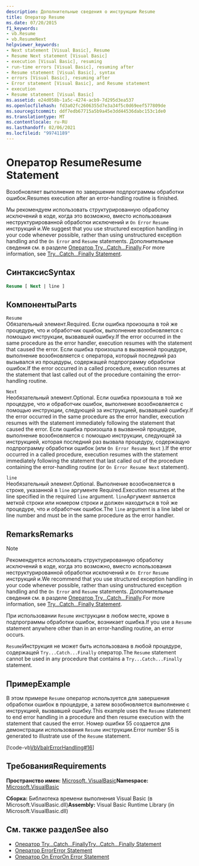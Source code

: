 ```yaml
---
description: Дополнительные сведения о инструкции Resume
title: Оператор Resume
ms.date: 07/20/2015
f1_keywords:
- vb.Resume
- vb.ResumeNext
helpviewer_keywords:
- Next statement [Visual Basic], Resume
- Resume Next statement [Visual Basic]
- execution [Visual Basic], resuming
- run-time errors [Visual Basic], resuming after
- Resume statement [Visual Basic], syntax
- errors [Visual Basic], resuming after
- Error statement [Visual Basic], and Resume statement
- execution
- Resume statement [Visual Basic]
ms.assetid: e24d058b-1a5c-4274-acb9-7d295d3ea537
ms.openlocfilehash: fd3a02fc2606355d7e3a34f5c0d69eef577809de
ms.sourcegitcommit: ddf7edb67715a5b9a45e3dd44536dabc153c1de0
ms.translationtype: MT
ms.contentlocale: ru-RU
ms.lasthandoff: 02/06/2021
ms.locfileid: "99741189"
---
```

# <a name="resume-statement"></a><span data-ttu-id="08632-103">Оператор Resume</span><span class="sxs-lookup"><span data-stu-id="08632-103">Resume Statement</span></span>

<span data-ttu-id="08632-104">Возобновляет выполнение по завершении подпрограммы обработки ошибок.</span><span class="sxs-lookup"><span data-stu-id="08632-104">Resumes execution after an error-handling routine is finished.</span></span>  
  
 <span data-ttu-id="08632-105">Мы рекомендуем использовать структурированную обработку исключений в коде, когда это возможно, вместо использования неструктурированной обработки исключений и `On Error` `Resume` инструкций и.</span><span class="sxs-lookup"><span data-stu-id="08632-105">We suggest that you use structured exception handling in your code whenever possible, rather than using unstructured exception handling and the `On Error` and `Resume` statements.</span></span> <span data-ttu-id="08632-106">Дополнительные сведения см. в разделе [Оператор Try...Catch...Finally](try-catch-finally-statement.md).</span><span class="sxs-lookup"><span data-stu-id="08632-106">For more information, see [Try...Catch...Finally Statement](try-catch-finally-statement.md).</span></span>  
  
## <a name="syntax"></a><span data-ttu-id="08632-107">Синтаксис</span><span class="sxs-lookup"><span data-stu-id="08632-107">Syntax</span></span>  
  
```vb  
Resume [ Next | line ]  
```  
  
## <a name="parts"></a><span data-ttu-id="08632-108">Компоненты</span><span class="sxs-lookup"><span data-stu-id="08632-108">Parts</span></span>  

 `Resume`  
 <span data-ttu-id="08632-109">Обязательный элемент.</span><span class="sxs-lookup"><span data-stu-id="08632-109">Required.</span></span> <span data-ttu-id="08632-110">Если ошибка произошла в той же процедуре, что и обработчик ошибок, выполнение возобновляется с помощью инструкции, вызвавшей ошибку.</span><span class="sxs-lookup"><span data-stu-id="08632-110">If the error occurred in the same procedure as the error handler, execution resumes with the statement that caused the error.</span></span> <span data-ttu-id="08632-111">Если ошибка произошла в вызванной процедуре, выполнение возобновляется с оператора, который последний раз вызывался из процедуры, содержащей подпрограмму обработки ошибок.</span><span class="sxs-lookup"><span data-stu-id="08632-111">If the error occurred in a called procedure, execution resumes at the statement that last called out of the procedure containing the error-handling routine.</span></span>  
  
 `Next`  
 <span data-ttu-id="08632-112">Необязательный элемент.</span><span class="sxs-lookup"><span data-stu-id="08632-112">Optional.</span></span> <span data-ttu-id="08632-113">Если ошибка произошла в той же процедуре, что и обработчик ошибок, выполнение возобновляется с помощью инструкции, следующей за инструкцией, вызвавшей ошибку.</span><span class="sxs-lookup"><span data-stu-id="08632-113">If the error occurred in the same procedure as the error handler, execution resumes with the statement immediately following the statement that caused the error.</span></span> <span data-ttu-id="08632-114">Если ошибка произошла в вызванной процедуре, выполнение возобновляется с помощью инструкции, следующей за инструкцией, которая последний раз вызвала процедуру, содержащую подпрограмму обработки ошибок (или `On Error Resume Next` ).</span><span class="sxs-lookup"><span data-stu-id="08632-114">If the error occurred in a called procedure, execution resumes with the statement immediately following the statement that last called out of the procedure containing the error-handling routine (or `On Error Resume Next` statement).</span></span>  
  
 `line`  
 <span data-ttu-id="08632-115">Необязательный элемент.</span><span class="sxs-lookup"><span data-stu-id="08632-115">Optional.</span></span> <span data-ttu-id="08632-116">Выполнение возобновляется в строке, указанной в `line` аргументе Required.</span><span class="sxs-lookup"><span data-stu-id="08632-116">Execution resumes at the line specified in the required `line` argument.</span></span> <span data-ttu-id="08632-117">`line`Аргумент является меткой строки или номером строки и должен находиться в той же процедуре, что и обработчик ошибок.</span><span class="sxs-lookup"><span data-stu-id="08632-117">The `line` argument is a line label or line number and must be in the same procedure as the error handler.</span></span>  
  
## <a name="remarks"></a><span data-ttu-id="08632-118">Remarks</span><span class="sxs-lookup"><span data-stu-id="08632-118">Remarks</span></span>  
  
> [!NOTE]
> <span data-ttu-id="08632-119">Рекомендуется использовать структурированную обработку исключений в коде, когда это возможно, вместо использования неструктурированной обработки исключений и `On Error` `Resume` инструкций и.</span><span class="sxs-lookup"><span data-stu-id="08632-119">We recommend that you use structured exception handling in your code whenever possible, rather than using unstructured exception handling and the `On Error` and `Resume` statements.</span></span> <span data-ttu-id="08632-120">Дополнительные сведения см. в разделе [Оператор Try...Catch...Finally](try-catch-finally-statement.md).</span><span class="sxs-lookup"><span data-stu-id="08632-120">For more information, see [Try...Catch...Finally Statement](try-catch-finally-statement.md).</span></span>  
  
 <span data-ttu-id="08632-121">При использовании `Resume` инструкции в любом месте, кроме в подпрограммы обработки ошибок, возникает ошибка.</span><span class="sxs-lookup"><span data-stu-id="08632-121">If you use a `Resume` statement anywhere other than in an error-handling routine, an error occurs.</span></span>  
  
 <span data-ttu-id="08632-122">`Resume`Инструкция не может быть использована в любой процедуре, содержащей `Try...Catch...Finally` оператор.</span><span class="sxs-lookup"><span data-stu-id="08632-122">The `Resume` statement cannot be used in any procedure that contains a `Try...Catch...Finally` statement.</span></span>  
  
## <a name="example"></a><span data-ttu-id="08632-123">Пример</span><span class="sxs-lookup"><span data-stu-id="08632-123">Example</span></span>  

 <span data-ttu-id="08632-124">В этом примере `Resume` оператор используется для завершения обработки ошибок в процедуре, а затем возобновляется выполнение с инструкцией, вызвавшей ошибку.</span><span class="sxs-lookup"><span data-stu-id="08632-124">This example uses the `Resume` statement to end error handling in a procedure and then resume execution with the statement that caused the error.</span></span> <span data-ttu-id="08632-125">Номер ошибки 55 создается для демонстрации использования `Resume` инструкции.</span><span class="sxs-lookup"><span data-stu-id="08632-125">Error number 55 is generated to illustrate use of the `Resume` statement.</span></span>  
  
 [!code-vb[VbVbalrErrorHandling#16](~/samples/snippets/visualbasic/VS_Snippets_VBCSharp/VbVbalrErrorHandling/VB/Class1.vb#16)]  
  
## <a name="requirements"></a><span data-ttu-id="08632-126">Требования</span><span class="sxs-lookup"><span data-stu-id="08632-126">Requirements</span></span>  

 <span data-ttu-id="08632-127">**Пространство имен:** [Microsoft. VisualBasic](../runtime-library-members.md)</span><span class="sxs-lookup"><span data-stu-id="08632-127">**Namespace:** [Microsoft.VisualBasic](../runtime-library-members.md)</span></span>  
  
 <span data-ttu-id="08632-128">**Сборка:** Библиотека времени выполнения Visual Basic (в Microsoft.VisualBasic.dll)</span><span class="sxs-lookup"><span data-stu-id="08632-128">**Assembly:** Visual Basic Runtime Library (in Microsoft.VisualBasic.dll)</span></span>  
  
## <a name="see-also"></a><span data-ttu-id="08632-129">См. также раздел</span><span class="sxs-lookup"><span data-stu-id="08632-129">See also</span></span>

- [<span data-ttu-id="08632-130">Оператор Try...Catch...Finally</span><span class="sxs-lookup"><span data-stu-id="08632-130">Try...Catch...Finally Statement</span></span>](try-catch-finally-statement.md)
- [<span data-ttu-id="08632-131">Оператор Error</span><span class="sxs-lookup"><span data-stu-id="08632-131">Error Statement</span></span>](error-statement.md)
- [<span data-ttu-id="08632-132">Оператор On Error</span><span class="sxs-lookup"><span data-stu-id="08632-132">On Error Statement</span></span>](on-error-statement.md)
